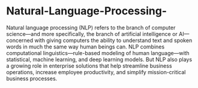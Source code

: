 # Natural-Language-Processing-

Natural language processing (NLP) refers to the branch of computer science—and more specifically, the branch of artificial intelligence or AI—concerned with giving computers the ability to understand text and spoken words in much the same way human beings can. NLP combines computational linguistics—rule-based modeling of human language—with statistical, machine learning, and deep learning models. But NLP also plays a growing role in enterprise solutions that help streamline business operations, increase employee productivity, and simplify mission-critical business processes.
